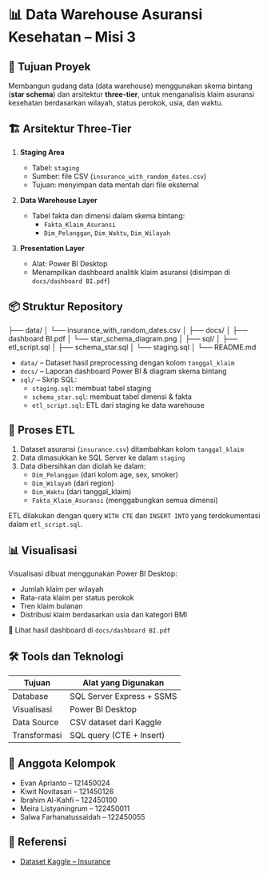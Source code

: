 # 📊 Data Warehouse Asuransi Kesehatan – Misi 3

## 🎯 Tujuan Proyek
Membangun gudang data (data warehouse) menggunakan skema bintang (**star schema**) dan arsitektur **three-tier**, untuk menganalisis klaim asuransi kesehatan berdasarkan wilayah, status perokok, usia, dan waktu.

## 🏗️ Arsitektur Three-Tier
1. **Staging Area**  
   - Tabel: `staging`  
   - Sumber: file CSV (`insurance_with_random_dates.csv`)  
   - Tujuan: menyimpan data mentah dari file eksternal

2. **Data Warehouse Layer**  
   - Tabel fakta dan dimensi dalam skema bintang:
     - `Fakta_Klaim_Asuransi`
     - `Dim_Pelanggan`, `Dim_Waktu`, `Dim_Wilayah`

3. **Presentation Layer**  
   - Alat: Power BI Desktop  
   - Menampilkan dashboard analitik klaim asuransi (disimpan di `docs/dashboard BI.pdf`)

## 📦 Struktur Repository

├── data/
│ └── insurance_with_random_dates.csv
│
├── docs/
│ ├── dashboard BI.pdf
│ └── star_schema_diagram.png
│
├── sql/
│ ├── etl_script.sql
│ ├── schema_star.sql
│ └── staging.sql
│
└── README.md


- `data/` – Dataset hasil preprocessing dengan kolom `tanggal_klaim`
- `docs/` – Laporan dashboard Power BI & diagram skema bintang
- `sql/` – Skrip SQL:
  - `staging.sql`: membuat tabel staging
  - `schema_star.sql`: membuat tabel dimensi & fakta
  - `etl_script.sql`: ETL dari staging ke data warehouse

## 🔁 Proses ETL

1. Dataset asuransi (`insurance.csv`) ditambahkan kolom `tanggal_klaim`
2. Data dimasukkan ke SQL Server ke dalam `staging`
3. Data dibersihkan dan diolah ke dalam:
   - `Dim_Pelanggan` (dari kolom age, sex, smoker)
   - `Dim_Wilayah` (dari region)
   - `Dim_Waktu` (dari tanggal_klaim)
   - `Fakta_Klaim_Asuransi` (menggabungkan semua dimensi)

ETL dilakukan dengan query `WITH CTE` dan `INSERT INTO` yang terdokumentasi dalam `etl_script.sql`.

## 📊 Visualisasi

Visualisasi dibuat menggunakan Power BI Desktop:
- Jumlah klaim per wilayah
- Rata-rata klaim per status perokok
- Tren klaim bulanan
- Distribusi klaim berdasarkan usia dan kategori BMI

📎 Lihat hasil dashboard di `docs/dashboard BI.pdf`

## 🛠️ Tools dan Teknologi

| Tujuan        | Alat yang Digunakan           |
|---------------|-------------------------------|
| Database      | SQL Server Express + SSMS     |
| Visualisasi   | Power BI Desktop              |
| Data Source   | CSV dataset dari Kaggle       |
| Transformasi  | SQL query (CTE + Insert)      |

## 👥 Anggota Kelompok

- Evan Aprianto – 121450024  
- Kiwit Novitasari – 121450126  
- Ibrahim Al-Kahfi – 122450100  
- Meira Listyaningrum – 122450011  
- Salwa Farhanatussaidah – 122450055

## 🔗 Referensi

- [Dataset Kaggle – Insurance](https://www.kaggle.com/datasets/mirichoi0218/insurance)  

